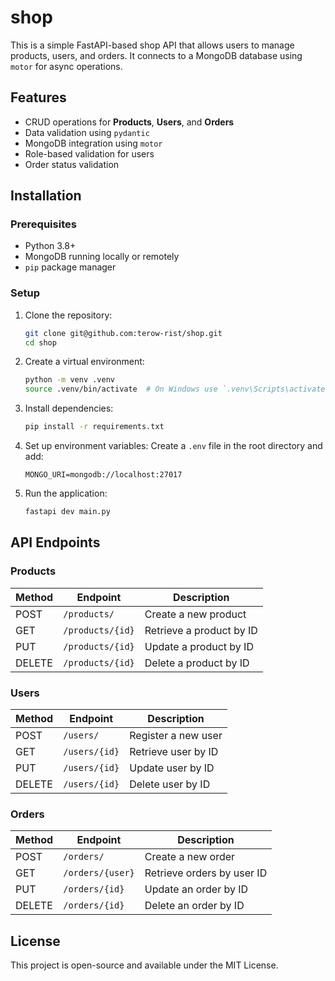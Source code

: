 # shop
This is a simple FastAPI-based shop API that allows users to manage products, users, and orders. It connects to a MongoDB database using `motor` for async operations.

## Features
- CRUD operations for **Products**, **Users**, and **Orders**
- Data validation using `pydantic`
- MongoDB integration using `motor`
- Role-based validation for users
- Order status validation

## Installation

### Prerequisites
- Python 3.8+
- MongoDB running locally or remotely
- `pip` package manager

### Setup
1. Clone the repository:
   ```sh
   git clone git@github.com:terow-rist/shop.git
   cd shop
   ```
2. Create a virtual environment:
   ```sh
   python -m venv .venv
   source .venv/bin/activate  # On Windows use `.venv\Scripts\activate`
   ```
3. Install dependencies:
   ```sh
   pip install -r requirements.txt
   ```
4. Set up environment variables:
   Create a `.env` file in the root directory and add:
   ```env
   MONGO_URI=mongodb://localhost:27017
   ```
5. Run the application:
   ```sh
   fastapi dev main.py
   ```
   

## API Endpoints

### Products
| Method | Endpoint           | Description                  |
|--------|-------------------|------------------------------|
| POST   | `/products/`       | Create a new product        |
| GET    | `/products/{id}`   | Retrieve a product by ID    |
| PUT    | `/products/{id}`   | Update a product by ID      |
| DELETE | `/products/{id}`   | Delete a product by ID      |

### Users
| Method | Endpoint           | Description                  |
|--------|-------------------|------------------------------|
| POST   | `/users/`         | Register a new user         |
| GET    | `/users/{id}`     | Retrieve user by ID         |
| PUT    | `/users/{id}`     | Update user by ID          |
| DELETE | `/users/{id}`     | Delete user by ID          |

### Orders
| Method | Endpoint           | Description                  |
|--------|-------------------|------------------------------|
| POST   | `/orders/`        | Create a new order          |
| GET    | `/orders/{user}`  | Retrieve orders by user ID  |
| PUT    | `/orders/{id}`    | Update an order by ID       |
| DELETE | `/orders/{id}`    | Delete an order by ID       |



## License
This project is open-source and available under the MIT License.

